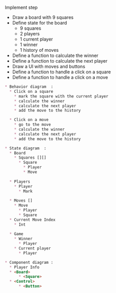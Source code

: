 Implement step

* Draw a board with 9 squares
* Define state for the board
  * 9 squares
  * 2 players
  * 1 current player
  * 1 winner
  * 1 history of moves
* Define a function to calculate the winner
* Define a function to calculate the next player
* Draw a UI with moves and buttons
* Define a function to handle a click on a square
* Define a function to handle a click on a move

```md
* Behavior diagram  :
  * Click on a square
    * mark the square with the current player
    * calculate the winner
    * calculate the next player
    * add the move to the history

  * Click on a move
    * go to the move
    * calculate the winner
    * calculate the next player
    * add the move to the history
```

```md
* State diagram  :
  * Board
    * Squares [][]
      * Square
        * Player
        * Move
    
  * Players
    * Player
      * Mark
  
  * Moves []
    * Move
      * Player
      * Square
  * Current Move Index
    * Int
    
  * Game 
    * Winner
      * Player
    * Current player
      * Player


```

```md
* Component diagram : 
  * Player Info 
  * <Board>
      * <Square>
  * <Control>
      * <Button>

```